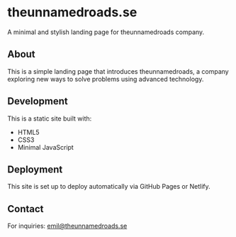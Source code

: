 # theunnamedroads.se

A minimal and stylish landing page for theunnamedroads company.

## About

This is a simple landing page that introduces theunnamedroads, a company exploring new ways to solve problems using advanced technology.

## Development

This is a static site built with:
- HTML5
- CSS3
- Minimal JavaScript

## Deployment

This site is set up to deploy automatically via GitHub Pages or Netlify.

## Contact

For inquiries: [emil@theunnamedroads.se](mailto:emil@theunnamedroads.se)